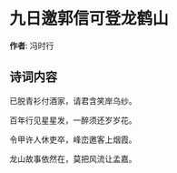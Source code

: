 # 九日邀郭信可登龙鹤山

**作者**: 冯时行

## 诗词内容

已脱青衫付酒家，请君含笑岸乌纱。

百年行见星星发，一醉须还岁岁花。

令甲许人休吏卒，峰峦邀客上烟霞。

龙山故事依然在，莫把风流让孟嘉。

